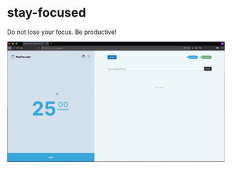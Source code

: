 # stay-focused
Do not lose your focus. Be productive!

![react-mutiny-gif](https://github.com/erdemuslu/stay-focused/blob/master/src/assets/stay-focused.gif)
